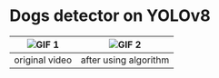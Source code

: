 # Dogs detector on YOLOv8

| ![GIF 1](assets/dog_with_box_cropped.gif) | ![GIF 2](assets/dog_with_box_cropped.gif) |
| ------------------------- | ------------------------- |
| original video            | after using algorithm     |

